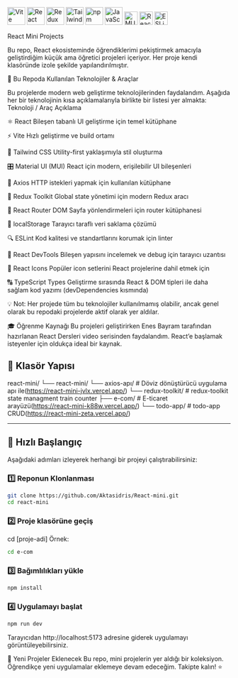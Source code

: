<p align="left">
  <img src="https://vitejs.dev/logo.svg" alt="Vite" width="40"/>
  <img src="https://cdn.jsdelivr.net/gh/devicons/devicon/icons/react/react-original.svg" alt="React" width="40"/>
  <img src="https://cdn.jsdelivr.net/gh/devicons/devicon/icons/redux/redux-original.svg" alt="Redux" width="40"/>
  <img src="https://cdn.jsdelivr.net/gh/devicons/devicon/icons/tailwindcss/tailwindcss-plain.svg" alt="Tailwind CSS" width="40"/>
  <img src="https://cdn.jsdelivr.net/gh/devicons/devicon/icons/npm/npm-original-wordmark.svg" alt="npm" width="40"/>
  <img src="https://cdn.jsdelivr.net/gh/devicons/devicon/icons/javascript/javascript-original.svg" alt="JavaScript" width="40"/>
  <img src="https://img.shields.io/badge/MUI-007FFF?style=flat&logo=mui&logoColor=white" alt="MUI" height="30"/>
  <img src="https://img.shields.io/badge/React_Icons-61DAFB?style=flat&logo=react&logoColor=white" alt="React Icons" height="30"/>
  <img src="https://img.shields.io/badge/ESLint-4B32C3?style=flat&logo=eslint&logoColor=white" alt="ESLint" height="30"/>
</p>

React Mini Projects

Bu repo, React ekosisteminde öğrendiklerimi pekiştirmek amacıyla geliştirdiğim küçük ama öğretici projeleri içeriyor. Her proje kendi klasöründe izole şekilde yapılandırılmıştır.

🧰 Bu Repoda Kullanılan Teknolojiler & Araçlar

Bu projelerde modern web geliştirme teknolojilerinden faydalandım. Aşağıda her bir teknolojinin kısa açıklamalarıyla birlikte bir listesi yer almakta:
Teknoloji / Araç Açıklama

⚛️ React Bileşen tabanlı UI geliştirme için temel kütüphane

⚡ Vite Hızlı geliştirme ve build ortamı

💨 Tailwind CSS Utility-first yaklaşımıyla stil oluşturma

🎛️ Material UI (MUI) React için modern, erişilebilir UI bileşenleri

🔌 Axios HTTP istekleri yapmak için kullanılan kütüphane

🧩 Redux Toolkit Global state yönetimi için modern Redux aracı

🧭 React Router DOM Sayfa yönlendirmeleri için router kütüphanesi

💾 localStorage Tarayıcı taraflı veri saklama çözümü

🔍 ESLint Kod kalitesi ve standartlarını korumak için linter

🧪 React DevTools Bileşen yapısını incelemek ve debug için tarayıcı uzantısı

🧬 React Icons Popüler icon setlerini React projelerine dahil etmek için

🔠 TypeScript Types Geliştirme sırasında React & DOM tipleri ile daha sağlam kod yazımı (devDependencies kısmında)

💡 Not: Her projede tüm bu teknolojiler kullanılmamış olabilir, ancak genel olarak bu repodaki projelerde aktif olarak yer aldılar.

🎓 Öğrenme Kaynağı
Bu projeleri geliştirirken Enes Bayram tarafından hazırlanan React Dersleri video serisinden faydalandım. React’e başlamak isteyenler için oldukça ideal bir kaynak.

## 📂 Klasör Yapısı

react-mini/
└── react-mini/
└── axios-apı/ # Döviz dönüştürücü uygulama apı ile(https://react-mini-jvlx.vercel.app/)
└── redux-toolkit/ # redux-toolkit state managment train counter
├── e-com/ # E-ticaret arayüzü(https://react-mini-k88w.vercel.app/)
└── todo-app/ # todo-app CRUD(https://react-mini-zeta.vercel.app/)

---

## 🚀 Hızlı Başlangıç

Aşağıdaki adımları izleyerek herhangi bir projeyi çalıştırabilirsiniz:

### 1️⃣ Reponun Klonlanması

```bash
git clone https://github.com/Aktasidris/React-mini.git
cd react-mini
```

### 2️⃣ Proje klasörüne geçiş

cd [proje-adi]
Örnek:

```bash
cd e-com
```

### 3️⃣ Bağımlılıkları yükle

```bash
npm install
```

### 4️⃣ Uygulamayı başlat

```bash
npm run dev
```

Tarayıcıdan http://localhost:5173 adresine giderek uygulamayı görüntüleyebilirsiniz.

🔄 Yeni Projeler Eklenecek
Bu repo, mini projelerin yer aldığı bir koleksiyon. Öğrendikçe yeni uygulamalar eklemeye devam edeceğim. Takipte kalın! ⭐
